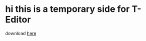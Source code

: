 # hi this is a temporary side for T-Editor
download [here](https://github.com/kowal05/T-Editor/raw/master/T-Editor%20install.exe)
